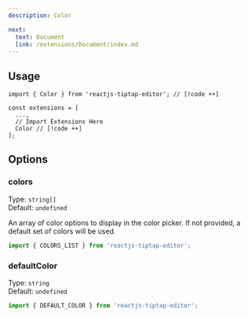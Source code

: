 ```yaml
---
description: Color

next:
  text: Document
  link: /extensions/Document/index.md
---
```


## Usage

```tsx
import { Color } from 'reactjs-tiptap-editor'; // [!code ++]

const extensions = [
  ...,
  // Import Extensions Here
  Color // [!code ++]
];
```

## Options

### colors

Type: `string[]`\
Default: `undefined`

An array of color options to display in the color picker. If not provided, a default set of colors will be used.

```js
import { COLORS_LIST } from 'reactjs-tiptap-editor';
```

### defaultColor

Type: `string`\
Default: `undefined`

```js
import { DEFAULT_COLOR } from 'reactjs-tiptap-editor';
```
